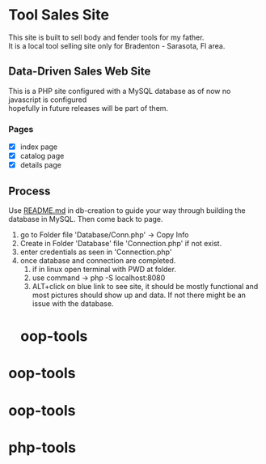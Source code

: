 # Tool Sales Site

This site is built to sell body and fender tools for my father.<br>
It is a local tool selling site only for Bradenton - Sarasota, Fl area.

## Data-Driven Sales Web Site

This is a PHP site configured with a MySQL database as of now no javascript is configured <br>
hopefully in future releases will be part of them.


### Pages

- [x] index page 
- [x] catalog page
- [x] details page

## Process

Use [README.md](db-creation/README.md) in db-creation to guide your 
way through building the database in MySQL. Then come back to page.

1. go to Folder file 'Database/Conn.php' -> Copy Info
1. Create in Folder 'Database' file 'Connection.php' if not exist.
1. enter credentials as seen in 'Connection.php' 
1. once database and connection are completed.
    1. if in linux open terminal with PWD at folder.
    1. use command -> php -S localhost:8080 
    1. ALT+click on blue link to see site, it should be mostly functional
    and most pictures should show up and data. If not there might be an issue 
    with the database.
    # oop-tools
# oop-tools
# oop-tools
# php-tools
